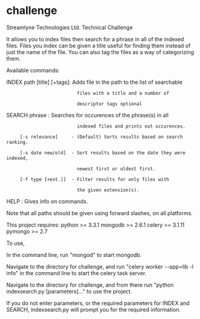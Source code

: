 challenge
=========

Streamlyne Technologies Ltd. Technical Challenge

It allows you to index files then search for a phrase in all of the indexed files.
Files you index can be given a title useful for finding them instead of just the name of the file.
You can also tag the files as a way of categorizing them.

Available commands:

  INDEX path [title] [+tags]: Adds file in the path to the list of searchable
  
                              files with a title and a number of
                              
                              descriptor tags optional
                              
  SEARCH phrase             : Searches for occurences of the phrase(s) in all
  
                              indexed files and prints out occurences.
                              
         [-s relevance]     - (Default) Sorts results based on search ranking.
         
         [-s date new/old]  - Sort results based on the date they were indexed,
         
                              newest first or oldest first.
                              
         [-f type [+ext.]]  - Filter results for only files with
         
                              the given extension(s).
                              
  HELP                      : Gives info on commands.
  

Note that all paths should be given using forward slashes, on all platforms.

This project requires:
python >= 3.3.1
mongodb >= 2.6.1
celery >= 3.1.11
pymongo >= 2.7

To use,

In the command line, run "mongod" to start mongodb.

Navigate to the directory for challenge, and run "celery worker --app=lib -l info" in the command line to start the celery task server.

Navigate to the directory for challenge, and from there run "python indexsearch.py [parameters]..." to use the project.

If you do not enter parameters, or the required parameters for INDEX and SEARCH, indexsearch.py will prompt you for the required information.

